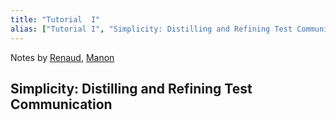 ```yaml
---
title: "Tutorial  I"
alias: ["Tutorial I", "Simplicity: Distilling and Refining Test Communication"]
---
```


Notes by [Renaud](people/Renaud.md), [Manon](people/Manon.md)

## Simplicity: Distilling and Refining Test Communication

